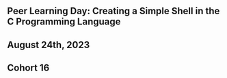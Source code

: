 ## Peer Learning Day: Creating a Simple Shell in the C Programming Language

## August 24th, 2023

## Cohort 16
